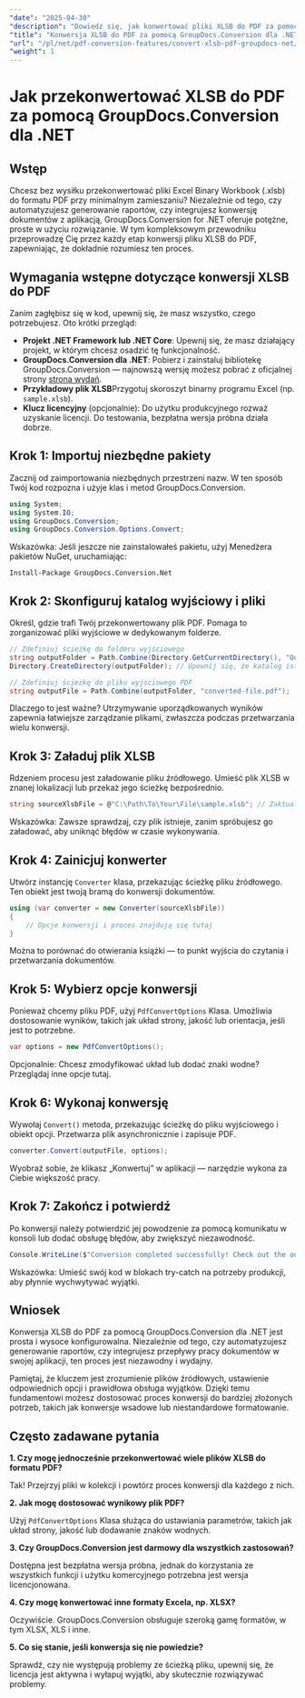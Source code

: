 ```yaml
---
"date": "2025-04-30"
"description": "Dowiedz się, jak konwertować pliki XLSB do PDF za pomocą GroupDocs.Conversion dla .NET dzięki temu przewodnikowi krok po kroku. Idealne dla profesjonalistów potrzebujących bezproblemowej konwersji plików."
"title": "Konwersja XLSB do PDF za pomocą GroupDocs.Conversion dla .NET&#58; Kompletny przewodnik"
"url": "/pl/net/pdf-conversion-features/convert-xlsb-pdf-groupdocs-net/"
"weight": 1
---
```


# Jak przekonwertować XLSB do PDF za pomocą GroupDocs.Conversion dla .NET

## Wstęp

Chcesz bez wysiłku przekonwertować pliki Excel Binary Workbook (.xlsb) do formatu PDF przy minimalnym zamieszaniu? Niezależnie od tego, czy automatyzujesz generowanie raportów, czy integrujesz konwersję dokumentów z aplikacją, GroupDocs.Conversion for .NET oferuje potężne, proste w użyciu rozwiązanie. W tym kompleksowym przewodniku przeprowadzę Cię przez każdy etap konwersji pliku XLSB do PDF, zapewniając, że dokładnie rozumiesz ten proces.

## Wymagania wstępne dotyczące konwersji XLSB do PDF

Zanim zagłębisz się w kod, upewnij się, że masz wszystko, czego potrzebujesz. Oto krótki przegląd:

- **Projekt .NET Framework lub .NET Core**: Upewnij się, że masz działający projekt, w którym chcesz osadzić tę funkcjonalność.
- **GroupDocs.Conversion dla .NET**: Pobierz i zainstaluj bibliotekę GroupDocs.Conversion — najnowszą wersję możesz pobrać z oficjalnej strony [strona wydań](https://releases.groupdocs.com/conversion/net/).
- **Przykładowy plik XLSB**Przygotuj skoroszyt binarny programu Excel (np. `sample.xlsb`).
- **Klucz licencyjny** (opcjonalnie): Do użytku produkcyjnego rozważ uzyskanie licencji. Do testowania, bezpłatna wersja próbna działa dobrze.

## Krok 1: Importuj niezbędne pakiety

Zacznij od zaimportowania niezbędnych przestrzeni nazw. W ten sposób Twój kod rozpozna i użyje klas i metod GroupDocs.Conversion.

```csharp
using System;
using System.IO;
using GroupDocs.Conversion;
using GroupDocs.Conversion.Options.Convert;
```

Wskazówka: Jeśli jeszcze nie zainstalowałeś pakietu, użyj Menedżera pakietów NuGet, uruchamiając:

```
Install-Package GroupDocs.Conversion.Net
```

## Krok 2: Skonfiguruj katalog wyjściowy i pliki

Określ, gdzie trafi Twój przekonwertowany plik PDF. Pomaga to zorganizować pliki wyjściowe w dedykowanym folderze.

```csharp
// Zdefiniuj ścieżkę do folderu wyjściowego
string outputFolder = Path.Combine(Directory.GetCurrentDirectory(), "Output");
Directory.CreateDirectory(outputFolder); // Upewnij się, że katalog istnieje

// Zdefiniuj ścieżkę do pliku wyjściowego PDF
string outputFile = Path.Combine(outputFolder, "converted-file.pdf");
```

Dlaczego to jest ważne? Utrzymywanie uporządkowanych wyników zapewnia łatwiejsze zarządzanie plikami, zwłaszcza podczas przetwarzania wielu konwersji.

## Krok 3: Załaduj plik XLSB

Rdzeniem procesu jest załadowanie pliku źródłowego. Umieść plik XLSB w znanej lokalizacji lub przekaż jego ścieżkę bezpośrednio.

```csharp
string sourceXlsbFile = @"C:\Path\To\Your\File\sample.xlsb"; // Zaktualizuj za pomocą ścieżki pliku
```

Wskazówka: Zawsze sprawdzaj, czy plik istnieje, zanim spróbujesz go załadować, aby uniknąć błędów w czasie wykonywania.

## Krok 4: Zainicjuj konwerter

Utwórz instancję `Converter` klasa, przekazując ścieżkę pliku źródłowego. Ten obiekt jest twoją bramą do konwersji dokumentów.

```csharp
using (var converter = new Converter(sourceXlsbFile))
{
    // Opcje konwersji i proces znajdują się tutaj
}
```

Można to porównać do otwierania książki — to punkt wyjścia do czytania i przetwarzania dokumentów.

## Krok 5: Wybierz opcje konwersji

Ponieważ chcemy pliku PDF, użyj `PdfConvertOptions` Klasa. Umożliwia dostosowanie wyników, takich jak układ strony, jakość lub orientacja, jeśli jest to potrzebne.

```csharp
var options = new PdfConvertOptions();
```

Opcjonalnie: Chcesz zmodyfikować układ lub dodać znaki wodne? Przeglądaj inne opcje tutaj.

## Krok 6: Wykonaj konwersję

Wywołaj `Convert()` metoda, przekazując ścieżkę do pliku wyjściowego i obiekt opcji. Przetwarza plik asynchronicznie i zapisuje PDF.

```csharp
converter.Convert(outputFile, options);
```

Wyobraź sobie, że klikasz „Konwertuj” w aplikacji — narzędzie wykona za Ciebie większość pracy.

## Krok 7: Zakończ i potwierdź

Po konwersji należy potwierdzić jej powodzenie za pomocą komunikatu w konsoli lub dodać obsługę błędów, aby zwiększyć niezawodność.

```csharp
Console.WriteLine($"Conversion completed successfully! Check out the output at: {outputFolder}");
```

Wskazówka: Umieść swój kod w blokach try-catch na potrzeby produkcji, aby płynnie wychwytywać wyjątki.

## Wniosek

Konwersja XLSB do PDF za pomocą GroupDocs.Conversion dla .NET jest prosta i wysoce konfigurowalna. Niezależnie od tego, czy automatyzujesz generowanie raportów, czy integrujesz przepływy pracy dokumentów w swojej aplikacji, ten proces jest niezawodny i wydajny.

Pamiętaj, że kluczem jest zrozumienie plików źródłowych, ustawienie odpowiednich opcji i prawidłowa obsługa wyjątków. Dzięki temu fundamentowi możesz dostosować proces konwersji do bardziej złożonych potrzeb, takich jak konwersje wsadowe lub niestandardowe formatowanie.

## Często zadawane pytania

**1. Czy mogę jednocześnie przekonwertować wiele plików XLSB do formatu PDF?**  

Tak! Przejrzyj pliki w kolekcji i powtórz proces konwersji dla każdego z nich.

**2. Jak mogę dostosować wynikowy plik PDF?**  

Użyj `PdfConvertOptions` Klasa służąca do ustawiania parametrów, takich jak układ strony, jakość lub dodawanie znaków wodnych.

**3. Czy GroupDocs.Conversion jest darmowy dla wszystkich zastosowań?**  

Dostępna jest bezpłatna wersja próbna, jednak do korzystania ze wszystkich funkcji i użytku komercyjnego potrzebna jest wersja licencjonowana.

**4. Czy mogę konwertować inne formaty Excela, np. XLSX?**  

Oczywiście. GroupDocs.Conversion obsługuje szeroką gamę formatów, w tym XLSX, XLS i inne.

**5. Co się stanie, jeśli konwersja się nie powiedzie?**  

Sprawdź, czy nie występują problemy ze ścieżką pliku, upewnij się, że licencja jest aktywna i wyłapuj wyjątki, aby skutecznie rozwiązywać problemy.